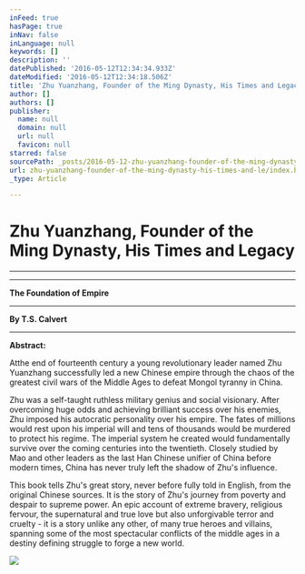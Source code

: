```yaml
---
inFeed: true
hasPage: true
inNav: false
inLanguage: null
keywords: []
description: ''
datePublished: '2016-05-12T12:34:34.933Z'
dateModified: '2016-05-12T12:34:18.506Z'
title: 'Zhu Yuanzhang, Founder of the Ming Dynasty, His Times and Legacy '
author: []
authors: []
publisher:
  name: null
  domain: null
  url: null
  favicon: null
starred: false
sourcePath: _posts/2016-05-12-zhu-yuanzhang-founder-of-the-ming-dynasty-his-times-and-le.md
url: zhu-yuanzhang-founder-of-the-ming-dynasty-his-times-and-le/index.html
_type: Article

---
```

# Zhu Yuanzhang, Founder of the Ming Dynasty, His Times and Legacy 

****

****

**The Foundation of Empire**

****

**By T.S. Calvert**

****

**Abstract:**

Atthe end of fourteenth century a young revolutionary leader named Zhu Yuanzhang successfully led a new Chinese empire through the chaos of the greatest civil wars of the Middle Ages to defeat Mongol tyranny in China.

Zhu was a self-taught ruthless
military genius and social visionary. After overcoming huge odds and achieving
brilliant success over his enemies, Zhu imposed his autocratic personality over his empire. The fates of millions would rest upon his imperial will and tens of thousands would be murdered to protect his regime. The imperial system he created would fundamentally survive over the coming centuries into the twentieth. Closely studied by Mao and other leaders as the last Han Chinese unifier of China before modern times, China has never truly left the shadow of Zhu's influence.

This book tells Zhu's great
story, never before fully told in English, from the original Chinese sources.
It is the story of Zhu's journey from poverty and despair to supreme power. An
epic account of extreme bravery, religious fervour, the supernatural and true
love but also unforgivable terror and cruelty - it is a story unlike any other,
of many true heroes and villains, spanning some of the most spectacular conflicts
of the middle ages in a destiny defining struggle to forge a new world.

  
![](https://the-grid-user-content.s3-us-west-2.amazonaws.com/2016dfe2-2714-4d0d-b61e-b9682391f157.jpg)
